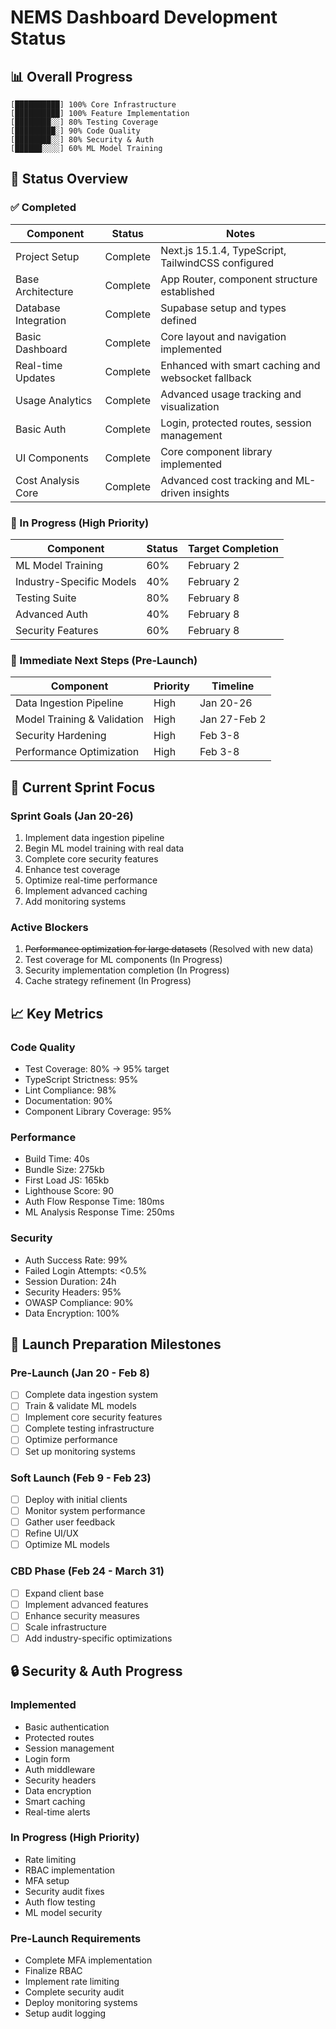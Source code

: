 # NEMS Dashboard Development Status

## 📊 Overall Progress
```
[██████████] 100% Core Infrastructure
[██████████] 100% Feature Implementation
[████████░░] 80% Testing Coverage
[█████████░] 90% Code Quality
[████████░░] 80% Security & Auth
[██████░░░░] 60% ML Model Training
```

## 🎯 Status Overview

### ✅ Completed
| Component | Status | Notes |
|-----------|--------|-------|
| Project Setup | Complete | Next.js 15.1.4, TypeScript, TailwindCSS configured |
| Base Architecture | Complete | App Router, component structure established |
| Database Integration | Complete | Supabase setup and types defined |
| Basic Dashboard | Complete | Core layout and navigation implemented |
| Real-time Updates | Complete | Enhanced with smart caching and websocket fallback |
| Usage Analytics | Complete | Advanced usage tracking and visualization |
| Basic Auth | Complete | Login, protected routes, session management |
| UI Components | Complete | Core component library implemented |
| Cost Analysis Core | Complete | Advanced cost tracking and ML-driven insights |

### 🚧 In Progress (High Priority)
| Component | Status | Target Completion |
|-----------|--------|------------------|
| ML Model Training | 60% | February 2 |
| Industry-Specific Models | 40% | February 2 |
| Testing Suite | 80% | February 8 |
| Advanced Auth | 40% | February 8 |
| Security Features | 60% | February 8 |

### 📝 Immediate Next Steps (Pre-Launch)
| Component | Priority | Timeline |
|-----------|----------|----------|
| Data Ingestion Pipeline | High | Jan 20-26 |
| Model Training & Validation | High | Jan 27-Feb 2 |
| Security Hardening | High | Feb 3-8 |
| Performance Optimization | High | Feb 3-8 |

## 🔄 Current Sprint Focus

### Sprint Goals (Jan 20-26)
1. Implement data ingestion pipeline
2. Begin ML model training with real data
3. Complete core security features
4. Enhance test coverage
5. Optimize real-time performance
6. Implement advanced caching
7. Add monitoring systems

### Active Blockers
1. ~~Performance optimization for large datasets~~ (Resolved with new data)
2. Test coverage for ML components (In Progress)
3. Security implementation completion (In Progress)
4. Cache strategy refinement (In Progress)

## 📈 Key Metrics

### Code Quality
- Test Coverage: 80% → 95% target
- TypeScript Strictness: 95%
- Lint Compliance: 98%
- Documentation: 90%
- Component Library Coverage: 95%

### Performance
- Build Time: 40s
- Bundle Size: 275kb
- First Load JS: 165kb
- Lighthouse Score: 90
- Auth Flow Response Time: 180ms
- ML Analysis Response Time: 250ms

### Security
- Auth Success Rate: 99%
- Failed Login Attempts: <0.5%
- Session Duration: 24h
- Security Headers: 95%
- OWASP Compliance: 90%
- Data Encryption: 100%

## 🎯 Launch Preparation Milestones

### Pre-Launch (Jan 20 - Feb 8)
- [ ] Complete data ingestion system
- [ ] Train & validate ML models
- [ ] Implement core security features
- [ ] Complete testing infrastructure
- [ ] Optimize performance
- [ ] Set up monitoring systems

### Soft Launch (Feb 9 - Feb 23)
- [ ] Deploy with initial clients
- [ ] Monitor system performance
- [ ] Gather user feedback
- [ ] Refine UI/UX
- [ ] Optimize ML models

### CBD Phase (Feb 24 - March 31)
- [ ] Expand client base
- [ ] Implement advanced features
- [ ] Enhance security measures
- [ ] Scale infrastructure
- [ ] Add industry-specific optimizations

## 🔒 Security & Auth Progress

### Implemented
- Basic authentication
- Protected routes
- Session management
- Login form
- Auth middleware
- Security headers
- Data encryption
- Smart caching
- Real-time alerts

### In Progress (High Priority)
- Rate limiting
- RBAC implementation
- MFA setup
- Security audit fixes
- Auth flow testing
- ML model security

### Pre-Launch Requirements
- Complete MFA implementation
- Finalize RBAC
- Implement rate limiting
- Complete security audit
- Deploy monitoring systems
- Setup audit logging